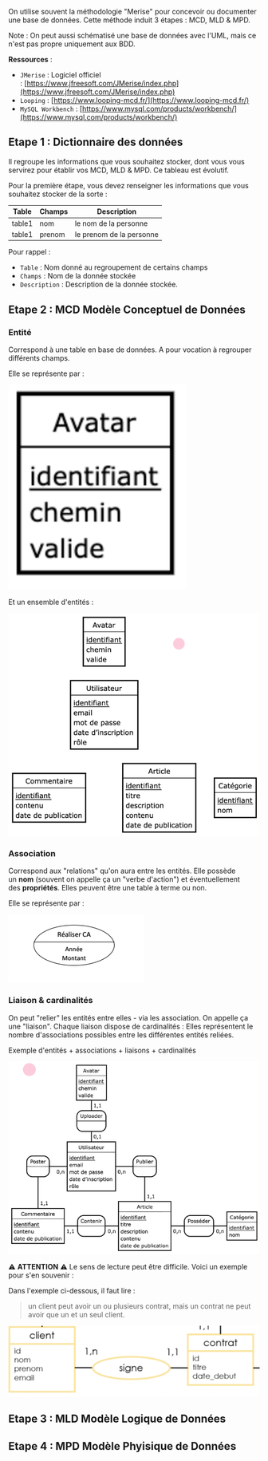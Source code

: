 On utilise souvent la méthodologie "Merise" pour concevoir ou documenter une base de données. Cette méthode induit 3 étapes : MCD, MLD & MPD.

Note : On peut aussi schématisé une base de données avec l'UML, mais ce n'est pas propre uniquement aux BDD.

**Ressources** :

- `JMerise` : Logiciel officiel : [https://www.jfreesoft.com/JMerise/index.php](https://www.jfreesoft.com/JMerise/index.php)
- `Looping` : [https://www.looping-mcd.fr/](https://www.looping-mcd.fr/)
- `MySQL Workbench` : [https://www.mysql.com/products/workbench/](https://www.mysql.com/products/workbench/)

## Etape 1 : Dictionnaire des données

[](https://github.com/kevinniel/MDS-2526-B3-DW-SQL/blob/main/Conception.md#etape-1--dictionnaire-des-donn%C3%A9es)

Il regroupe les informations que vous souhaitez stocker, dont vous vous servirez pour établir vos MCD, MLD & MPD. Ce tableau est évolutif.

Pour la première étape, vous devez renseigner les informations que vous souhaitez stocker de la sorte :

|Table|Champs|Description|
|---|---|---|
|table1|nom|le nom de la personne|
|table1|prenom|le prenom de la personne|

Pour rappel :

- `Table` : Nom donné au regroupement de certains champs
- `Champs` : Nom de la donnée stockée
- `Description` : Description de la donnée stockée.

## Etape 2 : MCD Modèle Conceptuel de Données

### Entité

Correspond à une table en base de données. A pour vocation à regrouper différents champs.

Elle se représente par :

[![](https://github.com/kevinniel/MDS-2526-B3-DW-SQL/raw/main/images/mcd_0.png)](https://github.com/kevinniel/MDS-2526-B3-DW-SQL/blob/main/images/mcd_0.png)

Et un ensemble d'entités :

[![](https://github.com/kevinniel/MDS-2526-B3-DW-SQL/raw/main/images/mcd_3.png)](https://github.com/kevinniel/MDS-2526-B3-DW-SQL/blob/main/images/mcd_3.png)

### Association

Correspond aux "relations" qu'on aura entre les entités. Elle possède un **nom** (souvent on appelle ça un "verbe d'action") et éventuellement des **propriétés**. Elles peuvent être une table à terme ou non.

Elle se représente par :

[![](https://github.com/kevinniel/MDS-2526-B3-DW-SQL/raw/main/images/mcd_2.png)](https://github.com/kevinniel/MDS-2526-B3-DW-SQL/blob/main/images/mcd_2.png)

### Liaison & cardinalités

On peut "relier" les entités entre elles - via les association. On appelle ça une "liaison". Chaque liaison dispose de cardinalités : Elles représentent le nombre d'associations possibles entre les différentes entités reliées.

Exemple d'entités + associations + liaisons + cardinalités

[![](https://github.com/kevinniel/MDS-2526-B3-DW-SQL/raw/main/images/mcd_4.png)](https://github.com/kevinniel/MDS-2526-B3-DW-SQL/blob/main/images/mcd_4.png)

⚠️ **ATTENTION** ⚠️ Le sens de lecture peut être difficile. Voici un exemple pour s'en souvenir :

Dans l'exemple ci-dessous, il faut lire :

> un client peut avoir un ou plusieurs contrat, mais un contrat ne peut avoir que un et un seul client.

[![](https://github.com/kevinniel/MDS-2526-B3-DW-SQL/raw/main/images/mcd_5.png)](https://github.com/kevinniel/MDS-2526-B3-DW-SQL/blob/main/images/mcd_5.png)

## Etape 3 : MLD Modèle Logique de Données


## Etape 4 : MPD Modèle Phyisique de Données